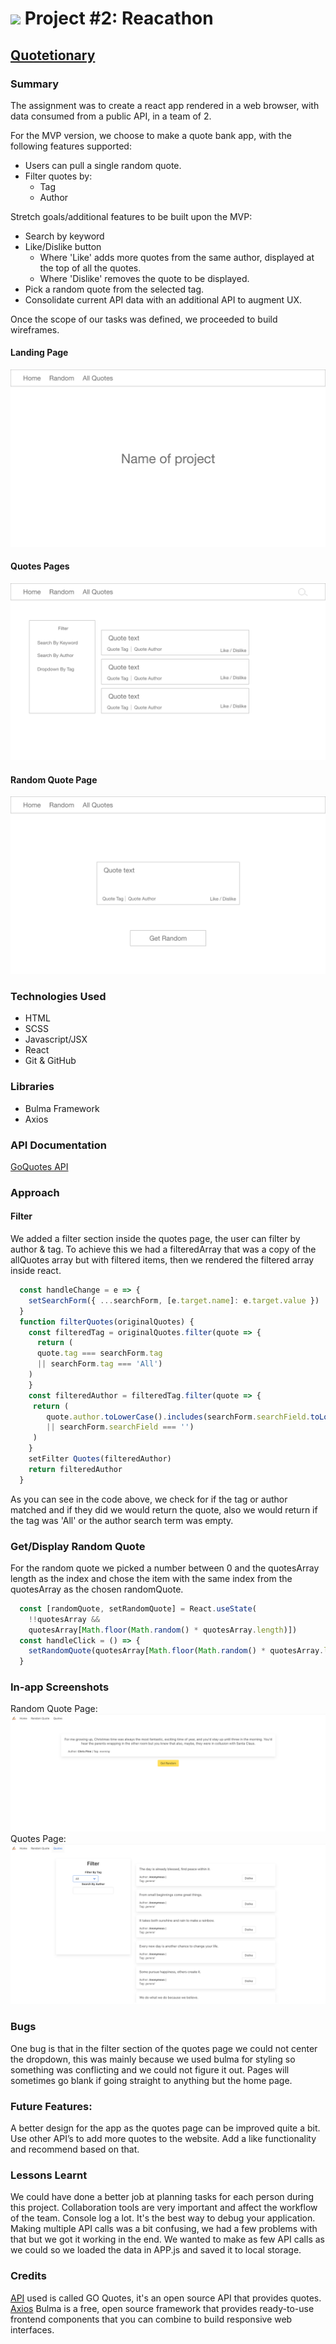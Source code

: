 # ![](https://ga-dash.s3.amazonaws.com/production/assets/logo-9f88ae6c9c3871690e33280fcf557f33.png) Project #2: Reacathon

## [Quotetionary](https://ga-quotetionary.netlify.app/)

### Summary

The assignment was to create a react app rendered in a web browser, with data consumed from a public API, in a team of 2.

For the MVP version, we choose to make a quote bank app, with the following features supported:
- Users can pull a single random quote.
- Filter quotes by:
  - Tag
  - Author 

Stretch goals/additional features to be built upon the MVP:
- Search by keyword
- Like/Dislike button
  - Where 'Like' adds more quotes from the same author, displayed at the top of all the quotes.
  - Where 'Dislike' removes the quote to be displayed.
- Pick a random quote from the selected tag.
- Consolidate current API data with an additional API to augment UX.

Once the scope of our tasks was defined, we proceeded to build wireframes.

#### Landing Page
![Landing Page](./screenshots/LandingPage.png "Home Page")
#### Quotes Pages
![Quotes Pages](./screenshots/AllQuotes.png "Quotes Page")
#### Random Quote Page
![Random Quote Page](./screenshots/RandomQuote.png "Random Quote Page")

### Technologies Used
- HTML
- SCSS
- Javascript/JSX
- React
- Git & GitHub

### Libraries
- Bulma Framework
- Axios

### API Documentation
[GoQuotes API](https://goquotes.docs.apiary.io/#)

### Approach

#### Filter
We added a filter section inside the quotes page, the user can filter by author & tag. To achieve this we had a filteredArray that was a copy of the allQuotes array but with filtered items, then we rendered the filtered array inside react.
```javascript
  const handleChange = e => {
    setSearchForm({ ...searchForm, [e.target.name]: e.target.value })
  }
  function filterQuotes(originalQuotes) {
    const filteredTag = originalQuotes.filter(quote => {
      return (
      quote.tag === searchForm.tag 
      || searchForm.tag === 'All')
    )
    }
    const filteredAuthor = filteredTag.filter(quote => {
     return (
        quote.author.toLowerCase().includes(searchForm.searchField.toLowerCase()) 
        || searchForm.searchField === '')
     )
    }
    setFilter Quotes(filteredAuthor)
    return filteredAuthor
  }
```
As you can see in the code above, we check for if the tag or author matched and if they did we would return the quote, also we would return if the tag was 'All' or the author search term was empty.

### Get/Display Random Quote
For the random quote we picked a number between 0 and the quotesArray length as the index and chose the item with the same index from the quotesArray as the chosen randomQuote.
```javascript
  const [randomQuote, setRandomQuote] = React.useState(
    !!quotesArray &&
    quotesArray[Math.floor(Math.random() * quotesArray.length)])
  const handleClick = () => {
    setRandomQuote(quotesArray[Math.floor(Math.random() * quotesArray.length)])
  }
```

### In-app Screenshots
Random Quote Page:
![random quote page](./screenshots/randomPageScreenshot.png "random quote page")
Quotes Page:
![Quotes page](./screenshots/quotesPageScreenshot.png "Quote page")
### Bugs 
One bug is that in the filter section of the quotes page we could not center the dropdown, this was mainly because we used bulma for styling so something was conflicting and we could not figure it out. 
Pages will sometimes go blank if going straight to anything but the home page.
### Future Features:
A better design for the app as the quotes page can be improved quite a bit.
Use other API’s to add more quotes to the website.
Add a like functionality and recommend based on that.

### Lessons Learnt
We could have done a better job at planning tasks for each person during this project.
Collaboration tools are very important and affect the workflow of the team. 
Console log a lot. It's the best way to debug your application. 
Making multiple API calls was a bit confusing, we had a few problems with that but we got it working in the end.
We wanted to make as few API calls as we could so we loaded the data in APP.js and saved it to local storage. 
### Credits
[API](https://goquotes.docs.apiary.io/) used is called GO Quotes, it's an open source API that provides quotes.
[Axios](https://bulma.io/documentation/overview/) Bulma is a free, open source framework that provides ready-to-use frontend components that you can combine to build responsive web interfaces.

